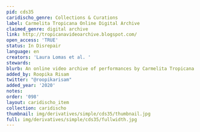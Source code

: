 ```yaml
---
pid: cds35
caridischo_genre: Collections & Curations
label: Carmelita Tropicana Online Digital Archive
claimed_genre: digital archive
link: http://tropicanavideoarchive.blogspot.com/
open_access: 'TRUE'
status: In Disrepair
language: en
creators: 'Laura Lomas et al. '
stewards:
blurb: An online video archive of performances by Carmelita Tropicana
added_by: Roopika Risam
twitter: "@roopikarisam"
added_year: '2020'
notes:
order: '098'
layout: caridischo_item
collection: caridischo
thumbnail: img/derivatives/simple/cds35/thumbnail.jpg
full: img/derivatives/simple/cds35/fullwidth.jpg
---
```

